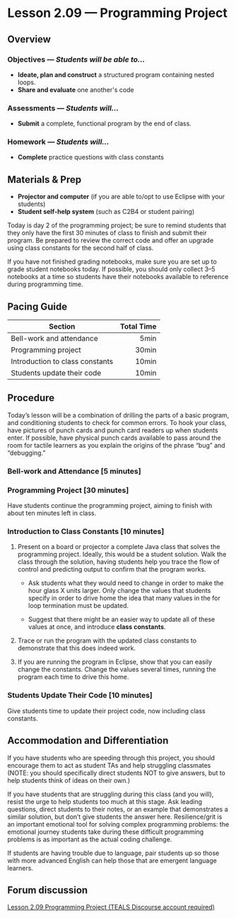 Lesson 2.09 — Programming Project
====================================================================================================

Overview
--------
### Objectives — _Students will be able to…_
- **Ideate, plan and construct** a structured program containing nested loops.
- **Share and evaluate** one another's code

### Assessments — _Students will…_
- **Submit** a complete, functional program by the end of class.

### Homework — _Students will…_
- **Complete** practice questions with class constants


Materials & Prep
----------------
- **Projector and computer** (if you are able to/opt to use Eclipse with your students)
- **Student self-help system** (such as C2B4 or student pairing)

Today is day 2 of the programming project; be sure to remind students that they only have the first
30 minutes of class to finish and submit their program. Be prepared to review the correct code and
offer an upgrade using class constants for the second half of class.

If you have not finished grading notebooks, make sure you are set up to grade student notebooks
today. If possible, you should only collect 3–5 notebooks at a time so students have their notebooks
available to reference during programming time.

Pacing Guide
------------
| Section                         | Total Time |
|---------------------------------|-----------:|
| Bell-work and attendance        |       5min |
| Programming project             |      30min |
| Introduction to class constants |      10min |
| Students update their code      |      10min |


Procedure
---------

Today’s lesson will be a combination of drilling the parts of a basic program, and conditioning
students to check for common errors. To hook your class, have pictures of punch cards and punch card
readers up when students enter. If possible, have physical punch cards available to pass around the
room for tactile learners as you explain the origins of the phrase “bug” and “debugging.”

### Bell-work and Attendance \[5 minutes\]

### Programming Project \[30 minutes\]

Have students continue the programming project, aiming to finish with about ten minutes left in
class.

### Introduction to Class Constants \[10 minutes\]

1. Present on a board or projector a complete Java class that solves the programming project.
   Ideally, this would be a student solution. Walk the class through the solution, having students
   help you trace the flow of control and predicting output to confirm that the program works.

   - Ask students what they would need to change in order to make the hour glass X units larger.
     Only change the values that students specify in order to drive home the idea that many values
     in the for loop termination must be updated.

   - Suggest that there might be an easier way to update all of these values at once, and introduce
     **class constants**.

2. Trace or run the program with the updated class constants to demonstrate that this does indeed
   work.

3. If you are running the program in Eclipse, show that you can easily change the constants. Change
   the values several times, running the program each time to drive this home.

### Students Update Their Code \[10 minutes\]
Give students time to update their project code, now including class constants.


Accommodation and Differentiation
---------------------------------
If you have students who are speeding through this project, you should encourage them to act as
student TAs and help struggling classmates (NOTE: you should specifically direct students NOT to
give answers, but to help students think of ideas on their own.)

If you have students that are struggling during this class (and you will), resist the urge to help
students too much at this stage. Ask leading questions, direct students to their notes, or an
example that demonstrates a similar solution, but don’t give students the answer here.
Resilience/grit is an important emotional tool for solving complex programming problems: the
emotional journey students take during these difficult programming problems is as important as the
actual coding challenge.

If students are having trouble due to language, pair students up so those with more advanced English
can help those that are emergent language learners.


Forum discussion
---------------------------
[Lesson 2.09 Programming Project (TEALS Discourse account required)](http://forums.tealsk12.org/c/unit-2/2-08-programming-project)
